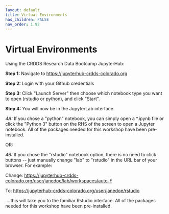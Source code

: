 ```yaml
---
layout: default
title: Virtual Environments
has_children: FALSE
nav_order: 1.92
---
```


# Virtual Environments

Using the CRDDS Research Data Bootcamp JupyterHub:

**Step 1:** Navigate to https://jupyterhub-crdds-colorado.org

**Step 2:** Login with your Github credentials

**Step 3:** Click "Launch Server" then choose which notebook type you want to open (rstudio or python), and click "Start".

**Step 4:** You will now be in the JupyterLab interface.

*4A:* If you chose a "python" notebook, you can simply open a *.ipynb file or click the "Python 3" button on the RHS of the screen to open a Jupyter notebook.  All of the packages needed for this workshop have been pre-installed.

OR: 

*4B:* If you chose the "rstudio" notebook option, there is no need to click buttons -- just manually change "lab" to "rstudio" in the URL bar of your browser. For example:

Change:
https://jupyterhub-crdds-colorado.org/user/janedoe/lab/workspaces/auto-F

To:
https://jupyterhub-crdds-colorado.org/user/janedoe/rstudio

....this will take you to the familiar Rstudio interface.  All of the packages needed for this workshop have been pre-installed.
